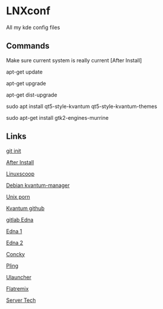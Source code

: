 # LNXconf
All my kde config files

## Commands

Make sure current system is really current [After Install]

apt-get update

apt-get upgrade

apt-get dist-upgrade

sudo apt install qt5-style-kvantum qt5-style-kvantum-themes

sudo apt-get install gtk2-engines-murrine

## Links

[git init](https://git-scm.com/)

[After Install](https://www.quora.com/Is-there-any-performance-disadvantage-if-installing-multiple-desktop-environments-in-Debian-via-the-Net-Install-method)

[Linuxscoop](https://www.youtube.com/watch?v=exQh0_JKBJQ&list=PLKopOf5__2tj0aVUX68Kyr9rNltrLTWDq&index=5)

[Debian kvantum-manager](https://askubuntu.com/questions/963327/how-to-install-kvantum)

[Unix porn](https://www.reddit.com/r/unixporn/)

[Kvantum github](https://github.com/tsujan/Kvantum/tree/master/Kvantum/themes/kvthemes)

[gitlab Edna](https://gitlab.com/jomada/edna/-/tree/main?ref_type=heads)

[Edna 1](https://www.pling.com/p/1367055/)

[Edna 2](https://www.pling.com/p/1417204/)  

[Concky](https://www.youtube.com/watch?v=s5csaCSyfoo)

[Pling](https://www.pling.com/)

[Ulauncher](https://ulauncher.io/#)

[Flatremix](https://drasite.com/flat-remix-gtk)

[Server Tech](https://www.quora.com/How-can-a-desktop-Linux-user-benefit-from-SSH-I-am-a-beginner-and-would-like-to-know-what-tools-I-need-to-learn)
